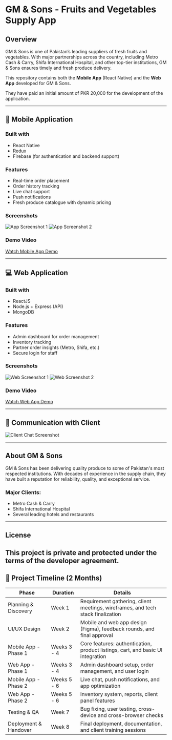# GM & Sons - Fruits and Vegetables Supply App

## Overview
GM & Sons is one of Pakistan’s leading suppliers of fresh fruits and vegetables. With major partnerships across the country, including Metro Cash & Carry, Shifa International Hospital, and other top-tier institutions, GM & Sons ensures timely and fresh produce delivery.

This repository contains both the **Mobile App** (React Native) and the **Web App** developed for GM & Sons.

They have paid an initial amount of PKR 20,000 for the development of the application.

---

## 📱 Mobile Application

### Built with
- React Native
- Redux
- Firebase (for authentication and backend support)

### Features
- Real-time order placement
- Order history tracking
- Live chat support
- Push notifications
- Fresh produce catalogue with dynamic pricing

### Screenshots
![App Screenshot 1](./assets/appss1.png)
![App Screenshot 2](./assets/appss2.png)

### Demo Video
[Watch Mobile App Demo](https://example.com/mobile-app-video)

---

## 💻 Web Application

### Built with
- ReactJS
- Node.js + Express (API)
- MongoDB

### Features
- Admin dashboard for order management
- Inventory tracking
- Partner order insights (Metro, Shifa, etc.)
- Secure login for staff

### Screenshots
![Web Screenshot 1](./assets/webss1.png)
![Web Screenshot 2](./assets/webss2.png)

### Demo Video
[Watch Web App Demo](https://example.com/web-app-video)

---

## 💬 Communication with Client
![Client Chat Screenshot](./assets/clientss1.png)

---

## About GM & Sons
GM & Sons has been delivering quality produce to some of Pakistan's most respected institutions. With decades of experience in the supply chain, they have built a reputation for reliability, quality, and exceptional service.

### Major Clients:
- Metro Cash & Carry
- Shifa International Hospital
- Several leading hotels and restaurants

---

## License
This project is private and protected under the terms of the developer agreement.
---

## 📅 Project Timeline (2 Months)

| Phase                 | Duration           | Details                                                                 |
|----------------------|--------------------|-------------------------------------------------------------------------|
| Planning & Discovery | Week 1             | Requirement gathering, client meetings, wireframes, and tech stack finalization |
| UI/UX Design         | Week 2             | Mobile and web app design (Figma), feedback rounds, and final approval |
| Mobile App - Phase 1 | Weeks 3 - 4         | Core features: authentication, product listings, cart, and basic UI integration |
| Web App - Phase 1    | Weeks 3 - 4         | Admin dashboard setup, order management, and user login                |
| Mobile App - Phase 2 | Weeks 5 - 6         | Live chat, push notifications, and app optimization                    |
| Web App - Phase 2    | Weeks 5 - 6         | Inventory system, reports, client panel features                       |
| Testing & QA         | Week 7             | Bug fixing, user testing, cross-device and cross-browser checks        |
| Deployment & Handover| Week 8             | Final deployment, documentation, and client training sessions          |
